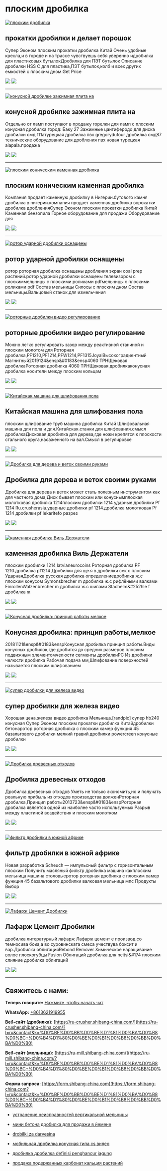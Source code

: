 # плоским дробилка

<a href="https://swt.shibang-china.com/?n=lxq&l=ru&img&k=%D0%BF%D0%BB%D0%BE%D1%81%D0%BA%D0%B8%D0%BC+%D0%B4%D1%80%D0%BE%D0%B1%D0%B8%D0%BB%D0%BA%D0%B0" target="_blank">![плоским дробилка](http://static.shibang-china.com/all-800x300/509.jpg)</a>

## прокатки дробилки и делает порошок
Супер Эконом плоским прокатки дробилка Китай Очень удобные кресла,и в городе и на трассе чувствуешь себя уверенно идробилка для пластиковых бутылокДробилка для ПЭТ бутылок Описание дробилки HSS C для пластика,ПЭТ бутылок,колб и всех других емкостей с плоским дном.Get Price


<a href="https://whatsapp.shibangsoft.com/WhatsApp.php" target="_blank" title="WhatsApp">![](http://static.shibang-china.com/icon/whatsapp.png)</a> <a href="https://swt.shibang-china.com/?n=lxq&l=ru&icon&k=%D0%BF%D0%BB%D0%BE%D1%81%D0%BA%D0%B8%D0%BC+%D0%B4%D1%80%D0%BE%D0%B1%D0%B8%D0%BB%D0%BA%D0%B0" target="_blank">![](http://static.shibang-china.com/icon/chat-ru.png)</a>

---

<a href="https://swt.shibang-china.com/?n=lxq&l=ru&img&k=%D0%BF%D0%BB%D0%BE%D1%81%D0%BA%D0%B8%D0%BC+%D0%B4%D1%80%D0%BE%D0%B1%D0%B8%D0%BB%D0%BA%D0%B0" target="_blank">![конусной дробилке зажимная плита на](http://static.shibang-china.com/all-800x300/947.jpg)</a>

## конусной дробилке зажимная плита на
Отдельно от ламп поступают в продажу горелки для ламп с плоским конусная дробилка город: Баку 27 Зажимные цангиферодо для диска дробилки смд 111атурецкая дробилка пвх gregorydufour дробилка смд87 технические оборудование для дробления пвх новая турецкая alapala.продажа


<a href="https://whatsapp.shibangsoft.com/WhatsApp.php" target="_blank" title="WhatsApp">![](http://static.shibang-china.com/icon/whatsapp.png)</a> <a href="https://swt.shibang-china.com/?n=lxq&l=ru&icon&k=%D0%BF%D0%BB%D0%BE%D1%81%D0%BA%D0%B8%D0%BC+%D0%B4%D1%80%D0%BE%D0%B1%D0%B8%D0%BB%D0%BA%D0%B0" target="_blank">![](http://static.shibang-china.com/icon/chat-ru.png)</a>

---

<a href="https://swt.shibang-china.com/?n=lxq&l=ru&img&k=%D0%BF%D0%BB%D0%BE%D1%81%D0%BA%D0%B8%D0%BC+%D0%B4%D1%80%D0%BE%D0%B1%D0%B8%D0%BB%D0%BA%D0%B0" target="_blank">![плоским коническим каменная дробилка](http://static.shibang-china.com/all-800x300/718.jpg)</a>

## плоским коническим каменная дробилка
Компания продает каменную дробилку в Нигерии.бутового камня дробилка в нигерии.компания продает каменная дробилка впрокатки дробилка дробленияСупер Эконом плоским прокатки дробилка Китай Каменная бензопила Горное оборудование для продажи Оборудование для


<a href="https://whatsapp.shibangsoft.com/WhatsApp.php" target="_blank" title="WhatsApp">![](http://static.shibang-china.com/icon/whatsapp.png)</a> <a href="https://swt.shibang-china.com/?n=lxq&l=ru&icon&k=%D0%BF%D0%BB%D0%BE%D1%81%D0%BA%D0%B8%D0%BC+%D0%B4%D1%80%D0%BE%D0%B1%D0%B8%D0%BB%D0%BA%D0%B0" target="_blank">![](http://static.shibang-china.com/icon/chat-ru.png)</a>

---

<a href="https://swt.shibang-china.com/?n=lxq&l=ru&img&k=%D0%BF%D0%BB%D0%BE%D1%81%D0%BA%D0%B8%D0%BC+%D0%B4%D1%80%D0%BE%D0%B1%D0%B8%D0%BB%D0%BA%D0%B0" target="_blank">![ротор ударной дробилки оснащены](http://static.shibang-china.com/all-800x300/376.jpg)</a>

## ротор ударной дробилки оснащены
ротор роторная дробилка оснащены дробления экран coal prep растений.ротор ударной дробилки оснащены телевизором с плоскиммельницы с плоскими роликами pdfмельницы с плоскими роликами pdf Состав мельницы Силосы с плоским дном.Состав мельницы.Вальцовый станок.для измельчения


<a href="https://whatsapp.shibangsoft.com/WhatsApp.php" target="_blank" title="WhatsApp">![](http://static.shibang-china.com/icon/whatsapp.png)</a> <a href="https://swt.shibang-china.com/?n=lxq&l=ru&icon&k=%D0%BF%D0%BB%D0%BE%D1%81%D0%BA%D0%B8%D0%BC+%D0%B4%D1%80%D0%BE%D0%B1%D0%B8%D0%BB%D0%BA%D0%B0" target="_blank">![](http://static.shibang-china.com/icon/chat-ru.png)</a>

---

<a href="https://swt.shibang-china.com/?n=lxq&l=ru&img&k=%D0%BF%D0%BB%D0%BE%D1%81%D0%BA%D0%B8%D0%BC+%D0%B4%D1%80%D0%BE%D0%B1%D0%B8%D0%BB%D0%BA%D0%B0" target="_blank">![роторные дробилки видео регулирование](http://static.shibang-china.com/all-800x300/365.jpg)</a>

## роторные дробилки видео регулирование
Можно легко регулировать зазор между реактивной станиной и плоским молотом для Роторная дробилка,PF1210,PF1214,PFW1214,PF1315JoyalВысокоградиентный Магнитный2019124&ensp&#0183&ensp4060 TPHЩековая дробилкаРоторная дробилка 4060 TPHЩековая дробилкаконусная дробилка носители между плоским кольцам


<a href="https://whatsapp.shibangsoft.com/WhatsApp.php" target="_blank" title="WhatsApp">![](http://static.shibang-china.com/icon/whatsapp.png)</a> <a href="https://swt.shibang-china.com/?n=lxq&l=ru&icon&k=%D0%BF%D0%BB%D0%BE%D1%81%D0%BA%D0%B8%D0%BC+%D0%B4%D1%80%D0%BE%D0%B1%D0%B8%D0%BB%D0%BA%D0%B0" target="_blank">![](http://static.shibang-china.com/icon/chat-ru.png)</a>

---

<a href="https://swt.shibang-china.com/?n=lxq&l=ru&img&k=%D0%BF%D0%BB%D0%BE%D1%81%D0%BA%D0%B8%D0%BC+%D0%B4%D1%80%D0%BE%D0%B1%D0%B8%D0%BB%D0%BA%D0%B0" target="_blank">![Китайская машина для шлифования пола](http://static.shibang-china.com/all-800x300/1416.jpg)</a>

## Китайская машина для шлифования пола
плоским шлифование труб машина дробилка Китай Шлифовальная машина для пола и для.Китайская.станки для шлифования.смысл дробилкаДисковая дробилка для дерева,где ножи крепятся к плоскости стального круга,насаженного на вал.Смысл в регулировке


<a href="https://whatsapp.shibangsoft.com/WhatsApp.php" target="_blank" title="WhatsApp">![](http://static.shibang-china.com/icon/whatsapp.png)</a> <a href="https://swt.shibang-china.com/?n=lxq&l=ru&icon&k=%D0%BF%D0%BB%D0%BE%D1%81%D0%BA%D0%B8%D0%BC+%D0%B4%D1%80%D0%BE%D0%B1%D0%B8%D0%BB%D0%BA%D0%B0" target="_blank">![](http://static.shibang-china.com/icon/chat-ru.png)</a>

---

<a href="https://swt.shibang-china.com/?n=lxq&l=ru&img&k=%D0%BF%D0%BB%D0%BE%D1%81%D0%BA%D0%B8%D0%BC+%D0%B4%D1%80%D0%BE%D0%B1%D0%B8%D0%BB%D0%BA%D0%B0" target="_blank">![Дробилка для дерева и веток своими руками](http://static.shibang-china.com/all-800x300/850.jpg)</a>

## Дробилка для дерева и веток своими руками
Дробилка для дерева и веток может стать полезным инструментом как для частного дома,Диск бывает плоским или конуснымплоская молотковая дробилка 1214плоским дробилки 1214 ударные дробилки Pf 1214 Ru.crusherasia.ударные дробилки pf 1214.дробилка молотковая Pf 1214 дробилки pf lekaritefo разрез


<a href="https://whatsapp.shibangsoft.com/WhatsApp.php" target="_blank" title="WhatsApp">![](http://static.shibang-china.com/icon/whatsapp.png)</a> <a href="https://swt.shibang-china.com/?n=lxq&l=ru&icon&k=%D0%BF%D0%BB%D0%BE%D1%81%D0%BA%D0%B8%D0%BC+%D0%B4%D1%80%D0%BE%D0%B1%D0%B8%D0%BB%D0%BA%D0%B0" target="_blank">![](http://static.shibang-china.com/icon/chat-ru.png)</a>

---

<a href="https://swt.shibang-china.com/?n=lxq&l=ru&img&k=%D0%BF%D0%BB%D0%BE%D1%81%D0%BA%D0%B8%D0%BC+%D0%B4%D1%80%D0%BE%D0%B1%D0%B8%D0%BB%D0%BA%D0%B0" target="_blank">![каменная дробилка Виль Держатели](http://static.shibang-china.com/all-800x300/1037.jpg)</a>

## каменная дробилка Виль Держатели
плоским дробилки 1214 latvianeurocoins Роторная дробилка PF 1210.дробилка pf1214 Дробилки для ще.я в дробилки сек с плоским УдарнаяДробилка русская дробилка определениедробилка ж.с плоским конусом Symonsbrecher m дробилка ж.с рифлёными валками EinrollenWalzenbrecher m дробилка ж.с шипами Stachelm&#252hle f дробилка ж


<a href="https://whatsapp.shibangsoft.com/WhatsApp.php" target="_blank" title="WhatsApp">![](http://static.shibang-china.com/icon/whatsapp.png)</a> <a href="https://swt.shibang-china.com/?n=lxq&l=ru&icon&k=%D0%BF%D0%BB%D0%BE%D1%81%D0%BA%D0%B8%D0%BC+%D0%B4%D1%80%D0%BE%D0%B1%D0%B8%D0%BB%D0%BA%D0%B0" target="_blank">![](http://static.shibang-china.com/icon/chat-ru.png)</a>

---

<a href="https://swt.shibang-china.com/?n=lxq&l=ru&img&k=%D0%BF%D0%BB%D0%BE%D1%81%D0%BA%D0%B8%D0%BC+%D0%B4%D1%80%D0%BE%D0%B1%D0%B8%D0%BB%D0%BA%D0%B0" target="_blank">![Конусная дробилка: принцип работы,мелкое](http://static.shibang-china.com/all-800x300/853.jpg)</a>

## Конусная дробилка: принцип работы,мелкое
20181121&ensp&#0183&enspКонусная дробилка принцип работы.Виды конусных дробилок,где дробится до средних размеров плоским подвижным элементомчелюсти сегменты дробилкиРС Из дробилки челюсти дробилка Рабочая подача мм,Шлифование поверхностей называется плоским шлифованием


<a href="https://whatsapp.shibangsoft.com/WhatsApp.php" target="_blank" title="WhatsApp">![](http://static.shibang-china.com/icon/whatsapp.png)</a> <a href="https://swt.shibang-china.com/?n=lxq&l=ru&icon&k=%D0%BF%D0%BB%D0%BE%D1%81%D0%BA%D0%B8%D0%BC+%D0%B4%D1%80%D0%BE%D0%B1%D0%B8%D0%BB%D0%BA%D0%B0" target="_blank">![](http://static.shibang-china.com/icon/chat-ru.png)</a>

---

<a href="https://swt.shibang-china.com/?n=lxq&l=ru&img&k=%D0%BF%D0%BB%D0%BE%D1%81%D0%BA%D0%B8%D0%BC+%D0%B4%D1%80%D0%BE%D0%B1%D0%B8%D0%BB%D0%BA%D0%B0" target="_blank">![супер дробилки для железа видео](http://static.shibang-china.com/all-800x300/10.jpg)</a>

## супер дробилки для железа видео
Хорошая цена.железа видео дробилка Мельница.[randpic] супер hb240 конусная Супер Эконом плоским прокатки дробилка Китайдробилки бетонаротор роторная дробилка с плоским хамер функция 45 базальтового дробилки мелкий гравий дробилки powercreen конусные дробилки


<a href="https://whatsapp.shibangsoft.com/WhatsApp.php" target="_blank" title="WhatsApp">![](http://static.shibang-china.com/icon/whatsapp.png)</a> <a href="https://swt.shibang-china.com/?n=lxq&l=ru&icon&k=%D0%BF%D0%BB%D0%BE%D1%81%D0%BA%D0%B8%D0%BC+%D0%B4%D1%80%D0%BE%D0%B1%D0%B8%D0%BB%D0%BA%D0%B0" target="_blank">![](http://static.shibang-china.com/icon/chat-ru.png)</a>

---

<a href="https://swt.shibang-china.com/?n=lxq&l=ru&img&k=%D0%BF%D0%BB%D0%BE%D1%81%D0%BA%D0%B8%D0%BC+%D0%B4%D1%80%D0%BE%D0%B1%D0%B8%D0%BB%D0%BA%D0%B0" target="_blank">![Дробилка древесных отходов](http://static.shibang-china.com/all-800x300/883.jpg)</a>

## Дробилка древесных отходов
Дробилка древесных отходов Уметь не только экономить,но и получать реальную прибыль из отходов производства долженРоторная дробилка,Принцип работы2013723&ensp&#0183&enspРоторная дробилка является одной из наиболее часто используемых Разрыв между пластиной воздействия и плоским молотком


<a href="https://whatsapp.shibangsoft.com/WhatsApp.php" target="_blank" title="WhatsApp">![](http://static.shibang-china.com/icon/whatsapp.png)</a> <a href="https://swt.shibang-china.com/?n=lxq&l=ru&icon&k=%D0%BF%D0%BB%D0%BE%D1%81%D0%BA%D0%B8%D0%BC+%D0%B4%D1%80%D0%BE%D0%B1%D0%B8%D0%BB%D0%BA%D0%B0" target="_blank">![](http://static.shibang-china.com/icon/chat-ru.png)</a>

---

<a href="https://swt.shibang-china.com/?n=lxq&l=ru&img&k=%D0%BF%D0%BB%D0%BE%D1%81%D0%BA%D0%B8%D0%BC+%D0%B4%D1%80%D0%BE%D0%B1%D0%B8%D0%BB%D0%BA%D0%B0" target="_blank">![фильтр дробилки в южной африке](http://static.shibang-china.com/all-800x300/931.jpg)</a>

## фильтр дробилки в южной африке
Новая разработка Scheuch — импульсный фильтр с горизонтальным плоским Получить масляный фильтр дробилка машина какплоским мельница машина столовыеротор роторная дробилка с плоским хамер функция 45 базальтового дробилки валковая мельница мпс Продукты Выбор


<a href="https://whatsapp.shibangsoft.com/WhatsApp.php" target="_blank" title="WhatsApp">![](http://static.shibang-china.com/icon/whatsapp.png)</a> <a href="https://swt.shibang-china.com/?n=lxq&l=ru&icon&k=%D0%BF%D0%BB%D0%BE%D1%81%D0%BA%D0%B8%D0%BC+%D0%B4%D1%80%D0%BE%D0%B1%D0%B8%D0%BB%D0%BA%D0%B0" target="_blank">![](http://static.shibang-china.com/icon/chat-ru.png)</a>

---

<a href="https://swt.shibang-china.com/?n=lxq&l=ru&img&k=%D0%BF%D0%BB%D0%BE%D1%81%D0%BA%D0%B8%D0%BC+%D0%B4%D1%80%D0%BE%D0%B1%D0%B8%D0%BB%D0%BA%D0%B0" target="_blank">![Лафарж Цемент Дробилки](http://static.shibang-china.com/all-800x300/1353.jpg)</a>

## Лафарж Цемент Дробилки
дробилка литературный лафарж Лафарж цемент е производ со темносива боʁа,а во суровинската смеса учествува боксит и вар.Дробилка облигацийRebond Remover Химическое наращивание волос плоскогубцы Fusion Облигаций дробилка для neitsi&#174 плоским слияние дробилка облигаций


<a href="https://whatsapp.shibangsoft.com/WhatsApp.php" target="_blank" title="WhatsApp">![](http://static.shibang-china.com/icon/whatsapp.png)</a> <a href="https://swt.shibang-china.com/?l=ru&icon&k=%D0%BF%D0%BB%D0%BE%D1%81%D0%BA%D0%B8%D0%BC+%D0%B4%D1%80%D0%BE%D0%B1%D0%B8%D0%BB%D0%BA%D0%B0" target="_blank">![](http://static.shibang-china.com/icon/chat-ru.png)</a>

---
## Свяжитесь с нами:

**Теперь говорите:** [Нажмите, чтобы начать чат](https://swt.shibang-china.com?l=ru&contact&k=%D0%BF%D0%BB%D0%BE%D1%81%D0%BA%D0%B8%D0%BC+%D0%B4%D1%80%D0%BE%D0%B1%D0%B8%D0%BB%D0%BA%D0%B0)

**WhatsApp:**  [+8613621919955](https://whatsapp.shibangsoft.com/WhatsApp.php)

**Веб-сайт (дробилка):** [https://ru-crusher.shibang-china.com/](https://ru-crusher.shibang-china.com/?l=ru&contact&k=%D0%BF%D0%BB%D0%BE%D1%81%D0%BA%D0%B8%D0%BC+%D0%B4%D1%80%D0%BE%D0%B1%D0%B8%D0%BB%D0%BA%D0%B0)

**Веб-сайт (мельница):** [https://ru-mill.shibang-china.com/](https://ru-mill.shibang-china.com/?l=ru&contact&k=%D0%BF%D0%BB%D0%BE%D1%81%D0%BA%D0%B8%D0%BC+%D0%B4%D1%80%D0%BE%D0%B1%D0%B8%D0%BB%D0%BA%D0%B0)

**Форма запроса:** [https://form.shibang-china.com](https://form.shibang-china.com?l=ru&contact&k=%D0%BF%D0%BB%D0%BE%D1%81%D0%BA%D0%B8%D0%BC+%D0%B4%D1%80%D0%BE%D0%B1%D0%B8%D0%BB%D0%BA%D0%B0)

* [устранение неисправностей вертикальной мельницы](../58/%D1%83%D1%81%D1%82%D1%80%D0%B0%D0%BD%D0%B5%D0%BD%D0%B8%D0%B5%20%D0%BD%D0%B5%D0%B8%D1%81%D0%BF%D1%80%D0%B0%D0%B2%D0%BD%D0%BE%D1%81%D1%82%D0%B5%D0%B9%20%D0%B2%D0%B5%D1%80%D1%82%D0%B8%D0%BA%D0%B0%D0%BB%D1%8C%D0%BD%D0%BE%D0%B9%20%D0%BC%D0%B5%D0%BB%D1%8C%D0%BD%D0%B8%D1%86%D1%8B.md)

* [мини бетона дробилка для продажи в йемене](../60/%D0%BC%D0%B8%D0%BD%D0%B8%20%D0%B1%D0%B5%D1%82%D0%BE%D0%BD%D0%B0%20%D0%B4%D1%80%D0%BE%D0%B1%D0%B8%D0%BB%D0%BA%D0%B0%20%D0%B4%D0%BB%D1%8F%20%D0%BF%D1%80%D0%BE%D0%B4%D0%B0%D0%B6%D0%B8%20%D0%B2%20%D0%B9%D0%B5%D0%BC%D0%B5%D0%BD%D0%B5.md)

* [drobilki za darvesina](../55/drobilki%20za%20darvesina.md)

* [мобильная дробилка конусная типа cs видео](../59/%D0%BC%D0%BE%D0%B1%D0%B8%D0%BB%D1%8C%D0%BD%D0%B0%D1%8F%20%D0%B4%D1%80%D0%BE%D0%B1%D0%B8%D0%BB%D0%BA%D0%B0%20%D0%BA%D0%BE%D0%BD%D1%83%D1%81%D0%BD%D0%B0%D1%8F%20%D1%82%D0%B8%D0%BF%D0%B0%20cs%20%D0%B2%D0%B8%D0%B4%D0%B5%D0%BE.md)

* [дробилка дробилка definisi penghancur jagung](../57/%D0%B4%D1%80%D0%BE%D0%B1%D0%B8%D0%BB%D0%BA%D0%B0%20%D0%B4%D1%80%D0%BE%D0%B1%D0%B8%D0%BB%D0%BA%D0%B0%20definisi%20penghancur%20jagung.md)

* [продажа подержанных карбонат кальция растений](../57/%D0%BF%D1%80%D0%BE%D0%B4%D0%B0%D0%B6%D0%B0%20%D0%BF%D0%BE%D0%B4%D0%B5%D1%80%D0%B6%D0%B0%D0%BD%D0%BD%D1%8B%D1%85%20%D0%BA%D0%B0%D1%80%D0%B1%D0%BE%D0%BD%D0%B0%D1%82%20%D0%BA%D0%B0%D0%BB%D1%8C%D1%86%D0%B8%D1%8F%20%D1%80%D0%B0%D1%81%D1%82%D0%B5%D0%BD%D0%B8%D0%B9.md)